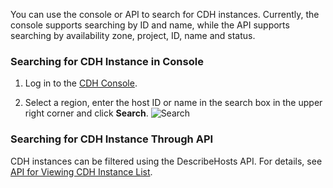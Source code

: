 ﻿You can use the console or API to search for CDH instances. Currently, the console supports searching by ID and name, while the API supports searching by availability zone, project, ID, name and status.

### Searching for CDH Instance in Console
1. Log in to the [CDH Console](https://console.cloud.tencent.com/cvm/cdh).

2. Select a region, enter the host ID or name in the search box in the upper right corner and click **Search**.
![Search](https://main.qcloudimg.com/raw/ec30d15f442736db40f900ea859f5b8a.png)

### Searching for CDH Instance Through API
CDH instances can be filtered using the DescribeHosts API. For details, see [API for Viewing CDH Instance List](https://intl.cloud.tencent.com/document/api/213/16474).
